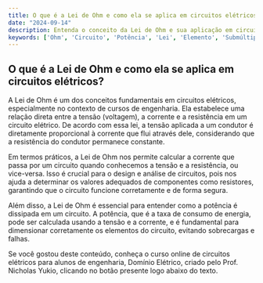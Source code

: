 ```yaml
---
title: O que é a Lei de Ohm e como ela se aplica em circuitos elétricos?
date: "2024-09-14"
description: Entenda o conceito da Lei de Ohm e sua aplicação em circuitos elétricos.
keywords: ['Ohm', 'Circuito', 'Potência', 'Lei', 'Elemento', 'Submúltiplo', 'Associação']
---
```


## O que é a Lei de Ohm e como ela se aplica em circuitos elétricos?

A Lei de Ohm é um dos conceitos fundamentais em circuitos elétricos, especialmente no contexto de cursos de engenharia. Ela estabelece uma relação direta entre a tensão (voltagem), a corrente e a resistência em um circuito elétrico. De acordo com essa lei, a tensão aplicada a um condutor é diretamente proporcional à corrente que flui através dele, considerando que a resistência do condutor permanece constante.

Em termos práticos, a Lei de Ohm nos permite calcular a corrente que passa por um circuito quando conhecemos a tensão e a resistência, ou vice-versa. Isso é crucial para o design e análise de circuitos, pois nos ajuda a determinar os valores adequados de componentes como resistores, garantindo que o circuito funcione corretamente e de forma segura.

Além disso, a Lei de Ohm é essencial para entender como a potência é dissipada em um circuito. A potência, que é a taxa de consumo de energia, pode ser calculada usando a tensão e a corrente, e é fundamental para dimensionar corretamente os elementos do circuito, evitando sobrecargas e falhas.

Se você gostou deste conteúdo, conheça o curso online de circuitos elétricos para alunos de engenharia, Domínio Elétrico, criado pelo Prof. Nicholas Yukio, clicando no botão presente logo abaixo do texto.